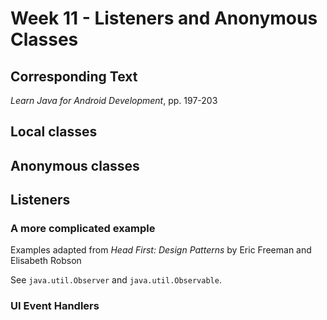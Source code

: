 # Week 11 - Listeners and Anonymous Classes

## Corresponding Text
*Learn Java for Android Development*, pp. 197-203

## Local classes

## Anonymous classes

## Listeners

### A more complicated example
Examples adapted from *Head First: Design Patterns* by Eric Freeman and
Elisabeth Robson

See `java.util.Observer` and `java.util.Observable`.

### UI Event Handlers
